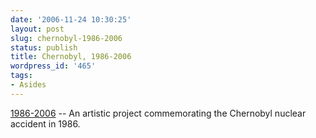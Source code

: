 ```yaml
---
date: '2006-11-24 10:30:25'
layout: post
slug: chernobyl-1986-2006
status: publish
title: Chernobyl, 1986-2006
wordpress_id: '465'
tags:
- Asides
---
```


[1986-2006](http://26-04-1986.com/) -- An artistic project commemorating the Chernobyl nuclear accident in 1986.
